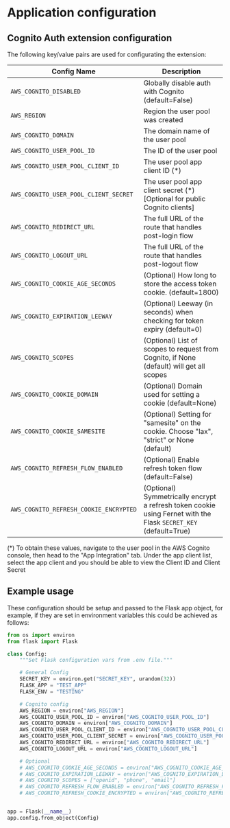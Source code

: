 # Application configuration

## Cognito Auth extension configuration

The following key/value pairs are used for configurating the extension:

| **Config Name**                        | **Description**                                                                                                 |
|----------------------------------------|-----------------------------------------------------------------------------------------------------------------|
| `AWS_COGNITO_DISABLED`                 | Globally disable auth with Cognito (default=False)                                                              |
| `AWS_REGION`                           | Region the user pool was created                                                                                |
| `AWS_COGNITO_DOMAIN`                   | The domain name of the user pool                                                                                |
| `AWS_COGNITO_USER_POOL_ID`             | The ID of the user pool                                                                                         |
| `AWS_COGNITO_USER_POOL_CLIENT_ID`      | The user pool app client ID (*)                                                                                 |
| `AWS_COGNITO_USER_POOL_CLIENT_SECRET`  | The user pool app client secret (*) [Optional for public Cognito clients]                                       |
| `AWS_COGNITO_REDIRECT_URL`             | The full URL of the route that handles post-login flow                                                          |
| `AWS_COGNITO_LOGOUT_URL`               | The full URL of the route that handles post-logout flow                                                         |
| `AWS_COGNITO_COOKIE_AGE_SECONDS`       | (Optional) How long to store the access token cookie. (default=1800)                                            |
| `AWS_COGNITO_EXPIRATION_LEEWAY`        | (Optional) Leeway (in seconds) when checking for token expiry (default=0)                                       |
| `AWS_COGNITO_SCOPES`                   | (Optional) List of scopes to request from Cognito, if None (default) will get all scopes                        |
| `AWS_COGNITO_COOKIE_DOMAIN`            | (Optional) Domain used for setting a cookie (default=None)                                                      |
| `AWS_COGNITO_COOKIE_SAMESITE`          | (Optional) Setting for "samesite" on the cookie. Choose "lax", "strict" or None (default)                       |
| `AWS_COGNITO_REFRESH_FLOW_ENABLED`     | (Optional) Enable refresh token flow (default=False)                                                            |
| `AWS_COGNITO_REFRESH_COOKIE_ENCRYPTED` | (Optional) Symmetrically encrypt a refresh token cookie using Fernet with the Flask `SECRET_KEY` (default=True) |

(*) To obtain these values, navigate to the user pool in the AWS Cognito console, then head to the "App Integration" tab. Under the app client list, select the app client and you should be able to view the Client ID and Client Secret


## Example usage

These configuration should be setup and passed to the Flask app object, for example, if they are set in environment variables this could be achieved as follows:

```py
from os import environ
from flask import Flask

class Config:
    """Set Flask configuration vars from .env file."""

    # General Config
    SECRET_KEY = environ.get("SECRET_KEY", urandom(32))
    FLASK_APP = "TEST_APP"
    FLASK_ENV = "TESTING"

    # Cognito config
    AWS_REGION = environ["AWS_REGION"]
    AWS_COGNITO_USER_POOL_ID = environ["AWS_COGNITO_USER_POOL_ID"]
    AWS_COGNITO_DOMAIN = environ["AWS_COGNITO_DOMAIN"]
    AWS_COGNITO_USER_POOL_CLIENT_ID = environ["AWS_COGNITO_USER_POOL_CLIENT_ID"]
    AWS_COGNITO_USER_POOL_CLIENT_SECRET = environ["AWS_COGNITO_USER_POOL_CLIENT_SECRET"]
    AWS_COGNITO_REDIRECT_URL = environ["AWS_COGNITO_REDIRECT_URL"]
    AWS_COGNITO_LOGOUT_URL = environ["AWS_COGNITO_LOGOUT_URL"]

    # Optional
    # AWS_COGNITO_COOKIE_AGE_SECONDS = environ["AWS_COGNITO_COOKIE_AGE_SECONDS"]
    # AWS_COGNITO_EXPIRATION_LEEWAY = environ["AWS_COGNITO_EXPIRATION_LEEWAY]
    # AWS_COGNITO_SCOPES = ["openid", "phone", "email"]
    # AWS_COGNITO_REFRESH_FLOW_ENABLED = environ["AWS_COGNITO_REFRESH_FLOW_ENABLED"]
    # AWS_COGNITO_REFRESH_COOKIE_ENCRYPTED = environ["AWS_COGNITO_REFRESH_COOKIE_ENCRYPTED"]


app = Flask(__name__)
app.config.from_object(Config)
```